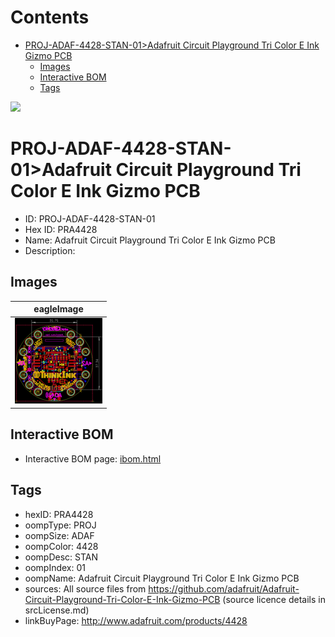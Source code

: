 



Contents
========

* [PROJ-ADAF-4428-STAN-01>Adafruit Circuit Playground Tri Color E Ink Gizmo PCB](#proj-adaf-4428-stan-01adafruit-circuit-playground-tri-color-e-ink-gizmo-pcb)
	* [Images](#images)
	* [Interactive BOM](#interactive-bom)
	* [Tags](#tags)
  
![][im]
# PROJ-ADAF-4428-STAN-01>Adafruit Circuit Playground Tri Color E Ink Gizmo PCB

- ID: PROJ-ADAF-4428-STAN-01
- Hex ID: PRA4428
- Name: Adafruit Circuit Playground Tri Color E Ink Gizmo PCB
- Description: 

## Images
  
  

|eagleImage|
| :---: |
|[![eagleImage](eagleImage_140.png)](eagleImage_600.png)|

## Interactive BOM

- Interactive BOM page: [ibom.html](kicad/bom/ibom.html)

## Tags

- hexID: PRA4428
- oompType: PROJ
- oompSize: ADAF
- oompColor: 4428
- oompDesc: STAN
- oompIndex: 01
- oompName: Adafruit Circuit Playground Tri Color E Ink Gizmo PCB
- sources: All source files from https://github.com/adafruit/Adafruit-Circuit-Playground-Tri-Color-E-Ink-Gizmo-PCB (source licence details in srcLicense.md)
- linkBuyPage: http://www.adafruit.com/products/4428



[im]: eagleImage_450.png
